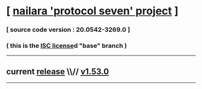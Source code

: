 
# [ [nailara 'protocol seven' project](http://src.nailara.net/) ]

### [ source code version : 20.0542-3269.0 ]

### ( this is the [ISC license](license)d "base" branch )
---
## current [release](https://github.com/anotherlink/nailara/releases) \\\\// [v1.53.0](https://github.com/anotherlink/nailara/releases/tag/v1.53.0)
---
